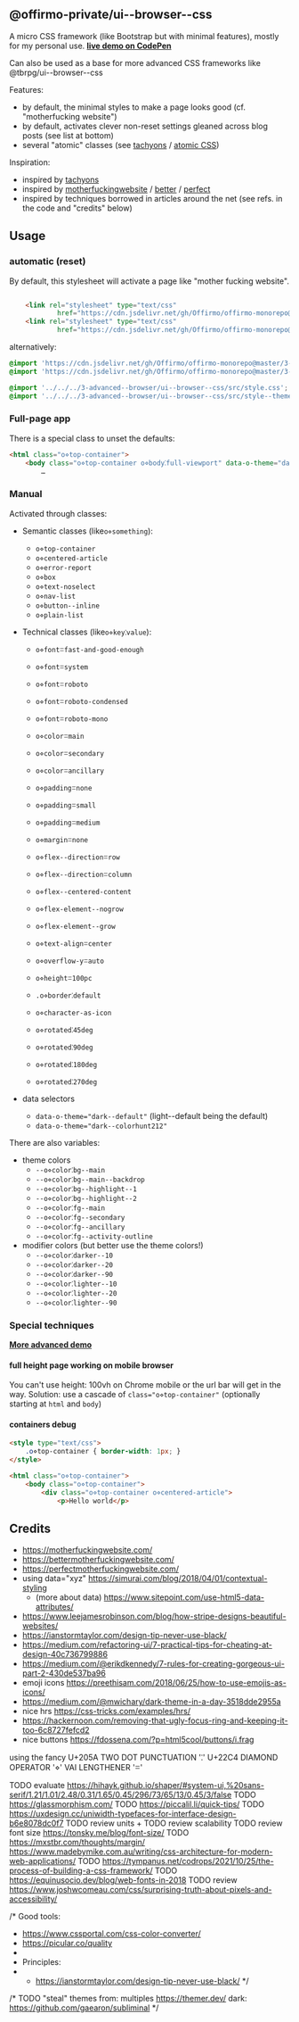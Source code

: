 ## @offirmo-private/ui--browser--css

A micro CSS framework (like Bootstrap but with minimal features), mostly for my personal use.
**[live demo on CodePen](https://codepen.io/Offirmo/pen/qYYWVy)**

Can also be used as a base for more advanced CSS frameworks like @tbrpg/ui--browser--css


Features:
- by default, the minimal styles to make a page looks good (cf. "motherfucking website")
- by default, activates clever non-reset settings gleaned across blog posts (see list at bottom)
- several "atomic" classes (see [tachyons](https://tachyons.io/) / [atomic CSS](https://acss.io/))

Inspiration:
* inspired by [tachyons](https://tachyons.io/)
* inspired by [motherfuckingwebsite](https://motherfuckingwebsite.com/) / [better](https://bettermotherfuckingwebsite.com/) / [perfect](https://perfectmotherfuckingwebsite.com/)
* inspired by techniques borrowed in articles around the net (see refs. in the code and "credits" below)


## Usage

### automatic (reset)
By default, this stylesheet will activate a page like "mother fucking website".
```html

	<link rel="stylesheet" type="text/css"
			href="https://cdn.jsdelivr.net/gh/Offirmo/offirmo-monorepo@master/3-advanced--browser/ui--browser--css/dist/offirmo-reset%2Butils.css"/>
	<link rel="stylesheet" type="text/css"
			href="https://cdn.jsdelivr.net/gh/Offirmo/offirmo-monorepo@master/3-advanced--browser/ui--browser--css/src/style--theme--dark--colorhunt212.css"/>
```
alternatively:
```css
@import 'https://cdn.jsdelivr.net/gh/Offirmo/offirmo-monorepo@master/3-advanced--browser/ui--browser--css/dist/offirmo-reset%2Butils.css';
@import 'https://cdn.jsdelivr.net/gh/Offirmo/offirmo-monorepo@master/3-advanced--browser/ui--browser--css/src/style--theme--dark--colorhunt212.css';

@import '../../../3-advanced--browser/ui--browser--css/src/style.css';
@import '../../../3-advanced--browser/ui--browser--css/src/style--theme--dark--colorhunt212.css';

```

### Full-page app
There is a special class to unset the defaults:
```html
<html class="o⋄top-container">
	<body class="o⋄top-container o⋄body⁚full-viewport" data-o-theme="dark--default">
		…
```

### Manual
Activated through classes:

* Semantic classes (like`o⋄something`):
  * `o⋄top-container`
  * `o⋄centered-article`
  * `o⋄error-report`
  * `o⋄box`
  * `o⋄text-noselect`
  * `o⋄nav-list`
  * `o⋄button--inline`
  * `o⋄plain-list`

* Technical classes (like`o⋄key⁚value`):
  * `o⋄fontꘌfast-and-good-enough`
  * `o⋄fontꘌsystem`
  * `o⋄fontꘌroboto`
  * `o⋄fontꘌroboto-condensed`
  * `o⋄fontꘌroboto-mono`

  * `o⋄colorꘌmain`
  * `o⋄colorꘌsecondary`
  * `o⋄colorꘌancillary`

  * `o⋄paddingꘌnone`
  * `o⋄paddingꘌsmall`
  * `o⋄paddingꘌmedium`
  * `o⋄marginꘌnone`

  * `o⋄flex--directionꘌrow`
  * `o⋄flex--directionꘌcolumn`
  * `o⋄flex--centered-content`
  * `o⋄flex-element--nogrow`
  * `o⋄flex-element--grow`

  * `o⋄text-alignꘌcenter`
  * `o⋄overflow-yꘌauto`
  * `o⋄heightꘌ100pc`

  * `.o⋄border⁚default`

  * `o⋄character-as-icon`
  * `o⋄rotated⁚45deg`
  * `o⋄rotated⁚90deg`
  * `o⋄rotated⁚180deg`
  * `o⋄rotated⁚270deg`

* data selectors
  * `data-o-theme="dark--default"` (light--default being the default)
  * `data-o-theme="dark--colorhunt212"`

There are also variables:
* theme colors
  * `--o⋄color⁚bg--main`
  * `--o⋄color⁚bg--main--backdrop`
  * `--o⋄color⁚bg--highlight--1`
  * `--o⋄color⁚bg--highlight--2`
  * `--o⋄color⁚fg--main`
  * `--o⋄color⁚fg--secondary`
  * `--o⋄color⁚fg--ancillary`
  * `--o⋄color⁚fg--activity-outline`
* modifier colors (but better use the theme colors!)
  * `--o⋄color⁚darker--10`
  * `--o⋄color⁚darker--20`
  * `--o⋄color⁚darker--90`
  * `--o⋄color⁚lighter--10`
  * `--o⋄color⁚lighter--20`
  * `--o⋄color⁚lighter--90`



### Special techniques

**[More advanced demo](https://codepen.io/Offirmo/pen/zjavzJ)**

#### full height page working on mobile browser
You can't use height: 100vh on Chrome mobile or the url bar will get in the way.
Solution: use a cascade of `class="o⋄top-container"` (optionally starting at `html` and `body`)

#### containers debug
```html
<style type="text/css">
	.o⋄top-container { border-width: 1px; }
</style>

<html class="o⋄top-container">
	<body class="o⋄top-container">
		<div class="o⋄top-container o⋄centered-article">
			<p>Hello world</p>
```


## Credits
* https://motherfuckingwebsite.com/
* https://bettermotherfuckingwebsite.com/
* https://perfectmotherfuckingwebsite.com/
* using data="xyz" https://simurai.com/blog/2018/04/01/contextual-styling
  * (more about data) https://www.sitepoint.com/use-html5-data-attributes/
* https://www.leejamesrobinson.com/blog/how-stripe-designs-beautiful-websites/
* https://ianstormtaylor.com/design-tip-never-use-black/
* https://medium.com/refactoring-ui/7-practical-tips-for-cheating-at-design-40c736799886
* https://medium.com/@erikdkennedy/7-rules-for-creating-gorgeous-ui-part-2-430de537ba96
* emoji icons https://preethisam.com/2018/06/25/how-to-use-emojis-as-icons/
* https://medium.com/@mwichary/dark-theme-in-a-day-3518dde2955a
* nice hrs https://css-tricks.com/examples/hrs/
* https://hackernoon.com/removing-that-ugly-focus-ring-and-keeping-it-too-6c8727fefcd2
* nice buttons https://fdossena.com/?p=html5cool/buttons/i.frag


using the fancy
U+205A TWO DOT PUNCTUATION '⁚'
U+22C4 DIAMOND OPERATOR '⋄'
VAI LENGTHENER 'ꘌ'

TODO evaluate https://hihayk.github.io/shaper/#system-ui,%20sans-serif/1.21/1.01/2.48/0.31/1.65/0.45/296/73/65/13/0.45/3/false
TODO https://glassmorphism.com/
TODO https://piccalil.li/quick-tips/
TODO https://uxdesign.cc/uniwidth-typefaces-for-interface-design-b6e8078dc0f7
TODO review units +
TODO review scalability
TODO review font size https://tonsky.me/blog/font-size/
TODO https://mxstbr.com/thoughts/margin/ https://www.madebymike.com.au/writing/css-architecture-for-modern-web-applications/
TODO https://tympanus.net/codrops/2021/10/25/the-process-of-building-a-css-framework/
TODO https://equinusocio.dev/blog/web-fonts-in-2018
TODO review https://www.joshwcomeau.com/css/surprising-truth-about-pixels-and-accessibility/

/* Good tools:
* https://www.cssportal.com/css-color-converter/
* https://picular.co/quality
*
* Principles:
* - https://ianstormtaylor.com/design-tip-never-use-black/
    */

/*
TODO "steal" themes from:
multiples https://themer.dev/
dark: https://github.com/gaearon/subliminal
*/

